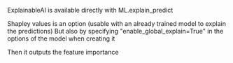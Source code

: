 

ExplainableAI is available directly with 
ML.explain_predict

Shapley values is an option (usable with an already trained model to explain the predictions)
But also by specifying "enable_global_explain=True" in the options of the model when creating it

Then it outputs the feature importance

